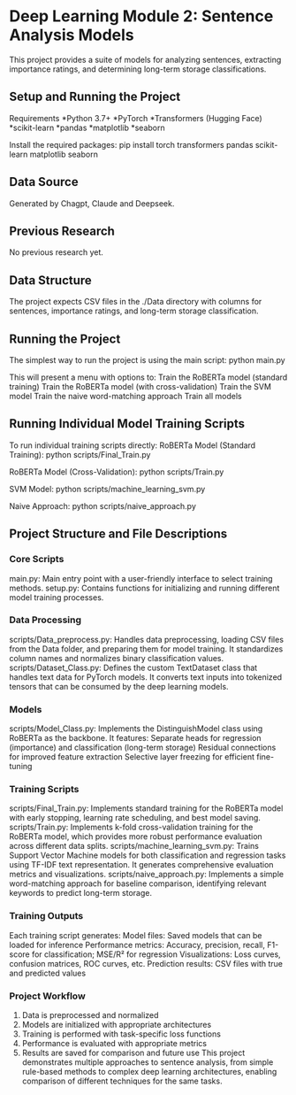 # Deep Learning Module 2: Sentence Analysis Models

This project provides a suite of models for analyzing sentences, extracting importance ratings, and determining long-term storage classifications.

## Setup and Running the Project
Requirements
*Python 3.7+
*PyTorch
*Transformers (Hugging Face)
*scikit-learn
*pandas
*matplotlib
*seaborn

Install the required packages:
pip install torch transformers pandas scikit-learn matplotlib seaborn

## Data Source
Generated by Chagpt, Claude and Deepseek.

## Previous Research
No previous research yet.

## Data Structure
The project expects CSV files in the ./Data directory with columns for sentences, importance ratings, and long-term storage classification.

## Running the Project
The simplest way to run the project is using the main script:
python main.py

This will present a menu with options to:
Train the RoBERTa model (standard training)
Train the RoBERTa model (with cross-validation)
Train the SVM model
Train the naive word-matching approach
Train all models

## Running Individual Model Training Scripts
To run individual training scripts directly:
RoBERTa Model (Standard Training):
python scripts/Final_Train.py

RoBERTa Model (Cross-Validation):
python scripts/Train.py

SVM Model:
python scripts/machine_learning_svm.py

Naive Approach:
python scripts/naive_approach.py

## Project Structure and File Descriptions

### Core Scripts
main.py: Main entry point with a user-friendly interface to select training methods.
setup.py: Contains functions for initializing and running different model training processes.

### Data Processing
scripts/Data_preprocess.py: Handles data preprocessing, loading CSV files from the Data folder, and preparing them for model training. It standardizes column names and normalizes binary classification values.
scripts/Dataset_Class.py: Defines the custom TextDataset class that handles text data for PyTorch models. It converts text inputs into tokenized tensors that can be consumed by the deep learning models.

### Models
scripts/Model_Class.py: Implements the DistinguishModel class using RoBERTa as the backbone. It features:
Separate heads for regression (importance) and classification (long-term storage)
Residual connections for improved feature extraction
Selective layer freezing for efficient fine-tuning

### Training Scripts
scripts/Final_Train.py: Implements standard training for the RoBERTa model with early stopping, learning rate scheduling, and best model saving.
scripts/Train.py: Implements k-fold cross-validation training for the RoBERTa model, which provides more robust performance evaluation across different data splits.
scripts/machine_learning_svm.py: Trains Support Vector Machine models for both classification and regression tasks using TF-IDF text representation. It generates comprehensive evaluation metrics and visualizations.
scripts/naive_approach.py: Implements a simple word-matching approach for baseline comparison, identifying relevant keywords to predict long-term storage.

### Training Outputs
Each training script generates:
Model files: Saved models that can be loaded for inference
Performance metrics: Accuracy, precision, recall, F1-score for classification; MSE/R² for regression
Visualizations: Loss curves, confusion matrices, ROC curves, etc.
Prediction results: CSV files with true and predicted values

### Project Workflow
1. Data is preprocessed and normalized
2. Models are initialized with appropriate architectures
3. Training is performed with task-specific loss functions
4. Performance is evaluated with appropriate metrics
5. Results are saved for comparison and future use
This project demonstrates multiple approaches to sentence analysis, from simple rule-based methods to complex deep learning architectures, enabling comparison of different techniques for the same tasks.